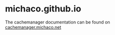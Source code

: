 # michaco.github.io

The cachemanager documentation can be found on [cachemanager.michaco.net](http://cachemanager.michaco.net)
